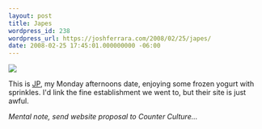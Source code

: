 ```yaml
---
layout: post
title: Japes
wordpress_id: 238
wordpress_url: https://joshferrara.com/2008/02/25/japes/
date: 2008-02-25 17:45:01.000000000 -06:00
---
```

<!--Mime Type of File is image/jpeg -->

<a href="https://joshferrara.com/wp-photos/20080225-174501-1.jpg"><img src="https://joshferrara.com/wp-photos/thumb.20080225-174501-1.jpg" /></a>

This is <a href="http://www.jpbrumfield.com">JP</a>, my Monday afternoons date, enjoying some frozen yogurt with sprinkles. I'd link the fine establishment we went to, but their site is just awful.

*Mental note, send website proposal to Counter Culture...*
